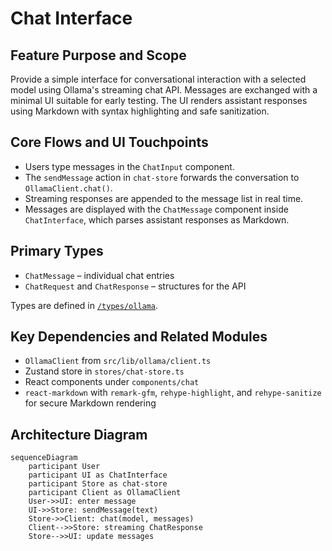 # Chat Interface

## Feature Purpose and Scope

Provide a simple interface for conversational interaction with a selected model using Ollama's streaming chat API. Messages are exchanged with a minimal UI suitable for early testing. The UI renders assistant responses using Markdown with syntax highlighting and safe sanitization.

## Core Flows and UI Touchpoints

- Users type messages in the `ChatInput` component.
- The `sendMessage` action in `chat-store` forwards the conversation to `OllamaClient.chat()`.
- Streaming responses are appended to the message list in real time.
- Messages are displayed with the `ChatMessage` component inside `ChatInterface`, which parses assistant responses as Markdown.

## Primary Types

- `ChatMessage` – individual chat entries
- `ChatRequest` and `ChatResponse` – structures for the API

Types are defined in [`/types/ollama`](../../types/ollama).

## Key Dependencies and Related Modules

- `OllamaClient` from `src/lib/ollama/client.ts`
- Zustand store in `stores/chat-store.ts`
- React components under `components/chat`
- `react-markdown` with `remark-gfm`, `rehype-highlight`, and `rehype-sanitize` for secure Markdown rendering

## Architecture Diagram

```mermaid
sequenceDiagram
    participant User
    participant UI as ChatInterface
    participant Store as chat-store
    participant Client as OllamaClient
    User->>UI: enter message
    UI->>Store: sendMessage(text)
    Store->>Client: chat(model, messages)
    Client-->>Store: streaming ChatResponse
    Store-->>UI: update messages
```
